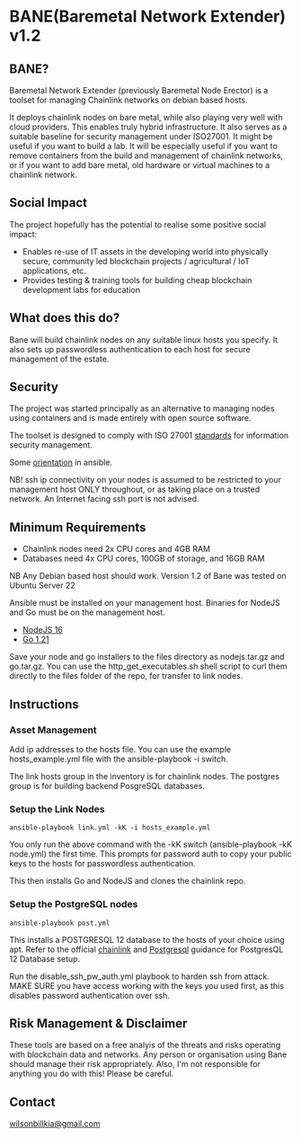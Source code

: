 

  

# BANE(Baremetal Network Extender) v1.2 

## BANE?
Baremetal Network Extender (previously Baremetal Node Erector) is a toolset for managing Chainlink networks on debian based hosts. 

It deploys chainlink nodes on bare metal, while also playing very well with cloud providers. This enables truly hybrid infrastructure. It also serves as a suitable baseline for security management under ISO27001. It might be useful if you want to build a lab. It will be especially useful if you want to remove containers from the build and management of chainlink networks, or if you want to add bare metal,  old hardware or virtual machines to a chainlink network.

## Social Impact
The project hopefully has the potential to realise some positive social impact: 
* Enables re-use of IT assets in the developing world into physically secure, community led blockchain projects / agricultural / IoT applications, etc.
* Provides testing & training tools for building cheap blockchain development labs for education


## What does this do?
Bane will build chainlink nodes on any suitable linux hosts you specify. It also sets up passwordless authentication to each host for secure management of the estate.

## Security

The project was started principally as an alternative to managing nodes using containers and is made entirely with open source software.


The toolset is designed to comply with ISO 27001 [standards](https://www.iso.org/standard/54534.html) for information security management.  

Some [orientation](https://docs.ansible.com/) in ansible.  

NB! ssh ip connectivity on your nodes is assumed to be restricted to your management host ONLY throughout, or as taking place on a trusted network. An Internet facing ssh port is not advised.   


## Minimum Requirements  
* Chainlink nodes need 2x CPU cores and 4GB RAM 
* Databases need 4x CPU cores, 100GB of storage, and 16GB RAM

NB Any Debian based host should work. Version 1.2 of Bane was tested on Ubuntu Server 22  

Ansible must be installed on your management host. Binaries for NodeJS and Go must be on the management host.

* [NodeJS 16](https://nodejs.org/en/blog/release/v16.16.0)
* [Go 1.21](https://golang.org/dl/)

Save your node and go installers to the files directory as nodejs.tar.gz and go.tar.gz. You can use the http_get_executables.sh shell script to curl them directly to the files folder of the repo, for transfer to link nodes.

## Instructions  


### Asset Management  
Add ip addresses to the hosts file. You can use the example hosts_example.yml file with the ansible-playbook -i switch. 

The link hosts group in the inventory is for chainlink nodes. The postgres group is for building backend PosgreSQL databases.

### Setup the Link Nodes   

```
ansible-playbook link.yml -kK -i hosts_example.yml
```

You only run the above command with the -kK switch (ansible-playbook -kK node.yml) the first time. This prompts for password auth to copy your public keys to the hosts for passwordless authentication.  

This then installs Go and NodeJS and clones the chainlink repo.  
 
### Setup the PostgreSQL nodes

```
ansible-playbook post.yml 
```

This installs a POSTGRESQL 12 database to the hosts of your choice using apt.  Refer to the official [chainlink](https://docs.chain.link/docs/connecting-to-a-remote-database/) and [Postgresql]((https://www.postgresql.org/docs/12/server-start.html)) guidance for PostgresQL 12 Database setup.

Run the disable_ssh_pw_auth.yml playbook to harden ssh from attack. MAKE SURE you have access working with the keys you used first, as this disables password authentication over ssh.

## Risk Management & Disclaimer
These tools are based on a free analyis of the threats and risks operating with blockchain data and networks. Any person or organisation using Bane should manage their risk appropriately.
Also, I'm not responsible for anything you do with this! Please be careful.

## Contact
wilsonbillkia@gmail.com
